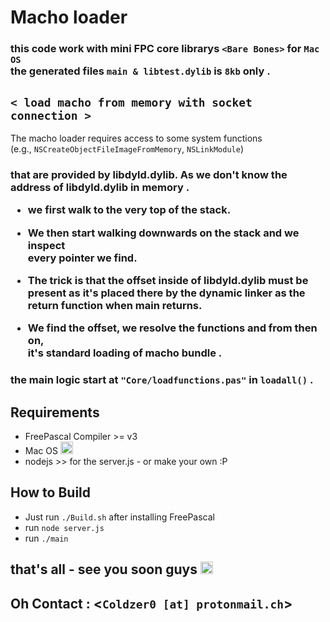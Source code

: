# Macho loader

### this code work with mini FPC core librarys `<Bare Bones>` for `Mac OS` <br> the generated files `main & libtest.dylib` is `8kb` only .


## `< load macho from memory with socket connection >`

The macho loader requires access to some system functions <br>
(e.g., `NSCreateObjectFileImageFromMemory`, `NSLinkModule`)

<h3>
that are provided by libdyld.dylib. As we don't know the address of libdyld.dylib in memory .

- we first walk to the very top of the stack. 

- We then start walking downwards on the stack and we inspect <br> every pointer we find. 
- The trick is that the offset inside of libdyld.dylib must be <br> present as it's placed there by the dynamic linker as the <br> return function when main returns. 
- We find the offset, we resolve the functions and from then on, <br> it's standard loading of macho bundle .

### the main logic start at `"Core/loadfunctions.pas"` in `loadall()` .

## Requirements
- FreePascal Compiler >= v3
- Mac OS <img src="https://static.xx.fbcdn.net/images/emoji.php/v9/e72/2/16/PACMAN.png" width="20">
- nodejs >> for the server.js - or make your own :P 

## How to Build

- Just run `./Build.sh` after installing FreePascal
- run `node server.js`
- run `./main`

## that's all - see you soon guys <img src="https://static.xx.fbcdn.net/images/emoji.php/v9/e72/2/16/PACMAN.png" width="20">
## Oh Contact : <`Coldzer0 [at] protonmail.ch`>
